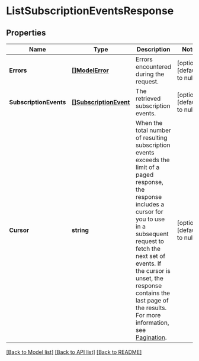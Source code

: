 # ListSubscriptionEventsResponse

## Properties
Name | Type | Description | Notes
------------ | ------------- | ------------- | -------------
**Errors** | [**[]ModelError**](Error.md) | Errors encountered during the request. | [optional] [default to null]
**SubscriptionEvents** | [**[]SubscriptionEvent**](SubscriptionEvent.md) | The retrieved subscription events. | [optional] [default to null]
**Cursor** | **string** | When the total number of resulting subscription events exceeds the limit of a paged response,  the response includes a cursor for you to use in a subsequent request to fetch the next set of events. If the cursor is unset, the response contains the last page of the results.  For more information, see [Pagination](https://developer.squareup.com/docs/working-with-apis/pagination). | [optional] [default to null]

[[Back to Model list]](../README.md#documentation-for-models) [[Back to API list]](../README.md#documentation-for-api-endpoints) [[Back to README]](../README.md)

